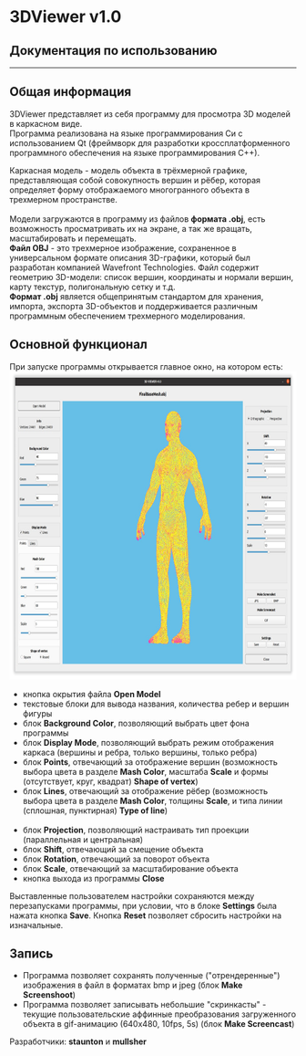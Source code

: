 <h1>3DViewer v1.0</h1>
<h2>Документация по использованию</h2>
        <hr>
        <h2>Общая информация</h2>
        <p>
            3DViewer представляет из себя программу для просмотра 3D моделей в
            каркасном виде. <br> Программа реализована на языке программирования Си с
            использованием Qt (фреймворк для разработки кроссплатформенного
            программного обеспечения на языке программирования C++).
        </p>
        <p>
            Каркасная модель - модель объекта в трёхмерной графике, представляющая собой совокупность вершин и рёбер,
            которая
            определяет форму отображаемого многогранного объекта в трехмерном пространстве.<br><br>
            Модели загружаются в программу из файлов <strong>формата .obj</strong>, есть возможность просматривать их на
            экране,
            а так же вращать, масштабировать и перемещать. <br>
            <strong>Файл OBJ</strong> - это трехмерное изображение, сохраненное в универсальном формате описания
            3D-графики, который был
            разработан
            компанией Wavefront Technologies. Файл содержит геометрию 3D-модели: список вершин, координаты и нормали
            вершин, карту
            текстур, полигональную сетку и т.д. <br> <strong>Формат .obj</strong> является общепринятым стандартом для
            хранения, импорта,
            экспорта
            3D-объектов и поддерживается различным программным обеспечением трехмерного моделирования. <br>
        </p>
<h2>Основной функционал</h2>
        <p>
            При запуске программы открывается главное окно, на котором есть:
            <img src="/src/docs/screen_1.png" alt="Главное окно" width="800" height="540">
        <ul>
            <li>кнопка окрытия файла <strong>Open Model</strong></li>
            <li> текстовые блоки для вывода названия, количества ребер и вершин фигуры
            </li>
            <li> блок <strong>Background Color</strong>, позволяющий выбрать цвет фона программы</li>
            <li> блок <strong>Display Mode</strong>, позволяющий выбрать режим отображения каркаса (вершины и ребра,
                только вершины, только ребра)</li>
            <li> блок <strong>Points</strong>, отвечающий за отображение вершин (возможность выбора цвета
                в разделе <strong>Mash Color</strong>, масштаба <strong>Scale</strong> и формы (отсутствует, круг,
                квадрат) <strong>Shape of vertex</strong>)</li>
            <li> блок <strong>Lines</strong>, отвечающий за отображение рёбер (возможность выбора цвета
                в разделе <strong>Mash Color</strong>, толщины <strong>Scale</strong>, и типа линии (сплошная,
                пунктирная) <strong>Type of line</strong>)</li><br>
            <li> блок <strong>Projection</strong>, позволяющий настраивать тип проекции (параллельная и центральная)
            </li>
            <li> блок <strong>Shift</strong>, отвечающий за смещение объекта</li>
            <li> блок <strong>Rotation</strong>, отвечающий за поворот объекта</li>
            <li> блок <strong>Scale</strong>, отвечающий за масштабирование объекта</li>
            <li>кнопка выхода из программы <strong>Сlose</strong></li>
        </ul>
        </p>
        <p>
            Выставленные пользователем настройки сохраняются между перезапусками программы, при условии, что в блоке
            <strong>Settings</strong> была нажата кнопка <strong>Save</strong>. Кнопка <strong>Reset</strong>
            позволяет
            сбросить настройки на изначальные.
        </p>

<h2>Запись</h2>
        <p>
        <ul>
            <li>Программа позволяет сохранять полученные ("отрендеренные") изображения в файл в форматах bmp и
                jpeg (блок <strong>Make Screenshoot</strong>) </li>
            <li>Программа позволяет записывать небольшие "скринкасты" - текущие пользовательские аффинные
                преобразования загруженного объекта в gif-анимацию (640x480, 10fps, 5s) (блок <strong>Make
                    Screencast</strong>) </li>
        </ul>
        </p>

<p>Разработчики: <strong>staunton</strong> и <strong>mullsher</strong></p>

